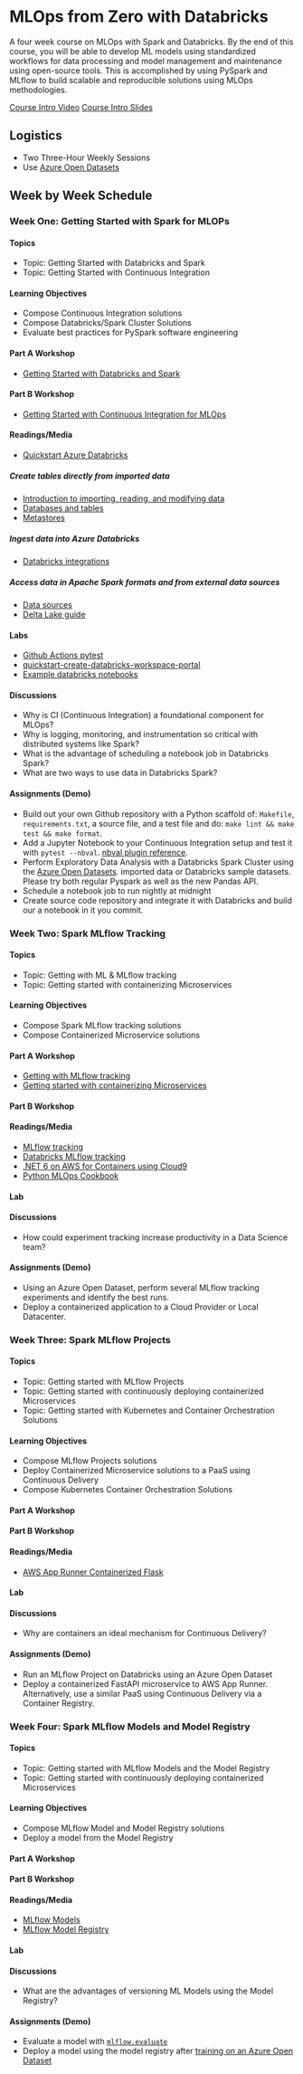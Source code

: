 # MLOps from Zero with Databricks

A four week course on MLOps with Spark and Databricks.  By the end of this course, you will be able to develop ML models using standardized workflows for data processing and model management and maintenance using open-source tools.  This is accomplished by using PySpark and MLflow to build scalable and reproducible solutions using MLOps methodologies.

[Course Intro Video](https://drive.google.com/file/d/1j-9NIFiDErluv4mgVWfgXkGiA2jK3Ndp/view?usp=sharing)
[Course Intro Slides](https://docs.google.com/presentation/d/1Outh5yuWk0CBXMpp6JeY0u6aqPJH1ilcMJGPUN_74gc/edit?usp=sharing)
## Logistics

* Two Three-Hour Weekly Sessions
* Use [Azure Open Datasets](https://docs.microsoft.com/en-us/azure/open-datasets/dataset-catalog#AzureDatabricks)

## Week by Week Schedule

### Week One:  Getting Started with Spark for MLOPs

#### Topics

* Topic:  Getting Started with Databricks and Spark
* Topic:  Getting Started with Continuous Integration

#### Learning Objectives

*   Compose Continuous Integration solutions
*   Compose Databricks/Spark Cluster Solutions
*   Evaluate best practices for PySpark software engineering

#### Part A Workshop

* [Getting Started with Databricks and Spark](https://github.com/FourthBrain/databricks-zero-to-mlops/blob/main/docs/week1-notes.md#workshop-a--getting-started-with-databricks-and-spark)

#### Part B Workshop

* [Getting Started with Continuous Integration for MLOps](https://github.com/FourthBrain/databricks-zero-to-mlops/blob/main/docs/week1-notes.md#workshop-b-getting-started-with-continuous-integration)

#### Readings/Media

* [Quickstart Azure Databricks](https://docs.microsoft.com/en-us/azure/databricks/scenarios/quickstart-create-databricks-workspace-portal?tabs=azure-portal)

##### Create tables directly from imported data

* [Introduction to importing, reading, and modifying data](https://docs.microsoft.com/en-us/azure/databricks/data/data)
* [Databases and tables](https://docs.microsoft.com/en-us/azure/databricks/data/tables)
* [Metastores](https://docs.microsoft.com/en-us/azure/databricks/data/metastores/)

##### Ingest data into Azure Databricks

* [Databricks integrations](https://docs.microsoft.com/en-us/azure/databricks/integrations/)

##### Access data in Apache Spark formats and from external data sources

* [Data sources](https://docs.microsoft.com/en-us/azure/databricks/data/data-sources/)
* [Delta Lake guide](https://docs.microsoft.com/en-us/azure/databricks/delta/)

#### Labs

* [Github Actions pytest](https://github.com/noahgift/github-actions-pytest)
* [quickstart-create-databricks-workspace-portal](https://docs.microsoft.com/azure/azure-databricks/quickstart-create-databricks-workspace-portal)
* [Example databricks notebooks](https://github.com/FourthBrain/databricks-zero-to-mlops/tree/main/src/week1-getting-started)

#### Discussions

* Why is CI (Continuous Integration) a foundational component for MLOps?
* Why is logging, monitoring, and instrumentation so critical with distributed systems like Spark?
* What is the advantage of scheduling a notebook job in Databricks Spark?
* What are two ways to use data in Databricks Spark?

#### Assignments (Demo)

* Build out your own Github repository with a Python scaffold of:  `Makefile`, `requirements.txt`, a source file, and a test file and do:  `make lint && make test && make format`.
* Add a Jupyter Notebook to your Continuous Integration setup and test it with `pytest --nbval`. [nbval plugin reference](https://github.com/computationalmodelling/nbval). 
* Perform Exploratory Data Analysis with a Databricks Spark Cluster using the [Azure Open Datasets](https://docs.microsoft.com/en-us/azure/open-datasets/dataset-catalog). imported data or Databricks sample datasets. Please try both regular Pyspark as well as the new Pandas API.
* Schedule a notebook job to run nightly at midnight
* Create source code repository and integrate it with Databricks and build our a notebook in it you commit.

### Week Two:  Spark MLflow Tracking

#### Topics

* Topic:  Getting with ML & MLflow tracking
* Topic:  Getting started with containerizing Microservices

#### Learning Objectives

*   Compose Spark MLflow tracking solutions
*   Compose Containerized Microservice solutions

#### Part A Workshop

* [Getting with MLflow tracking](https://github.com/FourthBrain/databricks-zero-to-mlops/blob/main/docs/week2-notes.md#workshop-a--getting-with-mlflow-tracking)
* [Getting started with containerizing Microservices](https://github.com/FourthBrain/databricks-zero-to-mlops/blob/main/docs/week2-notes.md#workshop-b-getting-started-with-containerizing-microservices)

#### Part B Workshop


#### Readings/Media

* [MLflow tracking](https://www.mlflow.org/docs/latest/tracking.html)
* [Databricks MLflow tracking](https://docs.databricks.com/applications/mlflow/tracking.html)
* [.NET 6 on AWS for Containers using Cloud9](https://github.com/noahgift/dot-net-6-aws)
* [Python MLOps Cookbook](https://github.com/noahgift/Python-MLOps-Cookbook)

#### Lab

#### Discussions

* How could experiment tracking increase productivity in a Data Science team?

#### Assignments (Demo)

* Using an Azure Open Dataset, perform several MLflow tracking experiments and identify the best runs.
* Deploy a containerized application to a Cloud Provider or Local Datacenter.

### Week Three: Spark MLflow Projects

#### Topics

* Topic: Getting started with MLflow Projects
* Topic: Getting started with continuously deploying containerized Microservices
* Topic: Getting started with Kubernetes and Container Orchestration Solutions

#### Learning Objectives

*   Compose MLflow Projects solutions
*   Deploy Containerized Microservice solutions to a PaaS using Continuous Delivery
*   Compose Kubernetes Container Orchestration Solutions

#### Part A Workshop

#### Part B Workshop


#### Readings/Media

* [AWS App Runner Containerized Flask](https://github.com/noahgift/fastapi)

#### Lab

#### Discussions

* Why are containers an ideal mechanism for Continuous Delivery?

#### Assignments (Demo)

* Run an MLflow Project on Databricks using an Azure Open Dataset
* Deploy a containerized FastAPI microservice to AWS App Runner.  Alternatively, use a similar PaaS using Continuous Delivery via a Container Registry.

### Week Four: Spark MLflow Models and Model Registry

#### Topics

* Topic: Getting started with MLflow Models and the Model Registry
* Topic: Getting started with continuously deploying containerized Microservices

#### Learning Objectives

* Compose MLflow Model and Model Registry solutions
* Deploy a model from the Model Registry

#### Part A Workshop

#### Part B Workshop


#### Readings/Media

* [MLflow Models](https://www.mlflow.org/docs/latest/models.html)
* [MLflow Model Registry](https://www.mlflow.org/docs/latest/model-registry.html)

#### Lab

#### Discussions

* What are the advantages of versioning ML Models using the Model Registry?

#### Assignments (Demo)

* Evaluate a model with [`mlflow.evaluate`](https://www.mlflow.org/docs/latest/models.html#id20)
* Deploy a model using the model registry after [training on an Azure Open Dataset](https://www.mlflow.org/docs/latest/model-registry.html#serving-an-mlflow-model-from-model-registry)
